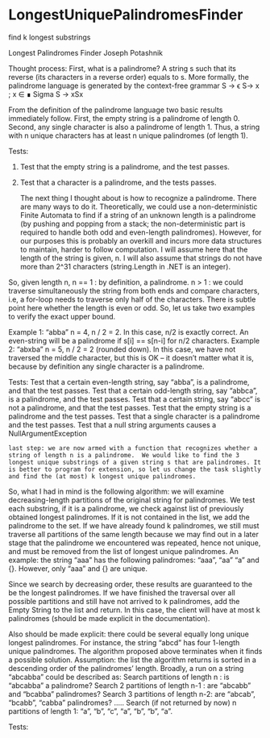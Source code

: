 # LongestUniquePalindromesFinder
find k longest substrings 


Longest Palindromes Finder
Joseph Potashnik


Thought process:
	First, what is a palindrome? A string s such that its reverse (its characters in a reverse order) equals to s.  More formally, the palindrome language is generated by the context-free grammar
S -> ϵ
S-> x  ; x ∈ ∎ Sigma
S -> xSx

From the definition of the palindrome language two basic results immediately follow. First, the empty string is a palindrome of length 0. Second, any single character is also a palindrome of length 1. Thus, a string with n unique characters has at least n unique palindromes (of length 1).

Tests: 
1) Test that the empty string is a palindrome, and the test passes.
2) Test that a character is a palindrome, and the tests passes.

	The next thing I thought about is how to recognize a palindrome. There are many ways to do it. Theoretically, we could use a non-deterministic Finite Automata to find if a string of an unknown length is a palindrome (by pushing and popping from a stack; the non-deterministic part is required to handle both odd and even-length palindromes). However, for our purposes this is probably an overkill and incurs more data structures to maintain, harder to follow computation.
I will assume here that the length of the string is given, n. I will also assume that strings do not have more than 2^31 characters (string.Length in .NET is an integer).


So, given length n,
n == 1 : by definition, a palindrome.
n > 1 :  we could traverse simultaneously the string from both ends and compare characters, i.e, a for-loop needs to traverse only half of the characters. There is subtle point here whether the length is even or odd. So, let us take two examples to verify the exact upper bound.

Example 1: “abba” n = 4, n / 2 = 2. In this case, n/2 is exactly correct. An even-string will be a palindrome if s[i] == s[n-i] for n/2 characters.
Example 2: “abxba” n = 5, n / 2 = 2 (rounded down). In this case, we have not traversed the middle character, but this is OK – it doesn’t matter what it is, because by definition any single character is a palindrome.

Tests:
	Test that a certain even-length string, say “abba”, is a palindrome, and that the test passes.
	Test that a certain odd-length string, say “abbca”, is a palindrome, and the test passes.
	Test that a certain string, say “abcc” is not a palindrome, and that the test passes.
	Test that the empty string is a palindrome and the test passes.
	Test that a single character is a palindrome and the test passes.
	Test that a null string arguments causes a NullArgumentException

	last step: we are now armed with a function that recognizes whether a string of length n is a palindrome.  We would like to find the 3 longest unique substrings of a given string s that are palindromes. It is better to program for extension, so let us change the task slightly and find the (at most) k longest unique palindromes.

So, what I had in mind is the following algorithm: we will examine decreasing-length partitions of the original string for palindromes. We test each substring, if it is a palindrome, we check against list of previously obtained longest palindromes. If it is not contained in the list, we add the palindrome to the set. If we have already found k palindromes, we still must traverse all partitions of the same length because we may find out in a later stage that the palindrome we encountered was repeated, hence not unique, and must be removed from the list of longest unique palindromes.
An example: the string “aaa” has the following palindromes: “aaa”, “aa” “a” and {}. However, only “aaa” and {} are unique. 

Since we search by decreasing order, these results are guaranteed to the be the longest palindromes. 
If we have finished the traversal over all possible partitions and still have not arrived to k palindromes, add the Empty String to the list  and return. In this case, the client will have at most k palindromes (should be made explicit in the documentation).

Also should be made explicit: there could be several equally long unique longest palindromes. For instance, the string “abcd” has four 1-length unique palindromes. The algorithm proposed above terminates when it finds a possible solution. 
Assumption: the list the algorithm returns is sorted in a descending order of the palindromes’ length.
Broadly, a run on a string “abcabba” could be described as:
Search partitions of length n : is “abcabba” a palindrome?
Search 2 partitions of length n-1 : are “abcabb” and “bcabba” palindromes?
Search 3 partitions of length n-2: are “abcab”, “bcabb”, “cabba” palindromes?
…..
Search (if not returned by now) n partitions of length 1: “a”, “b”, “c”, “a”, “b”, “b”, “a”.

Tests:
